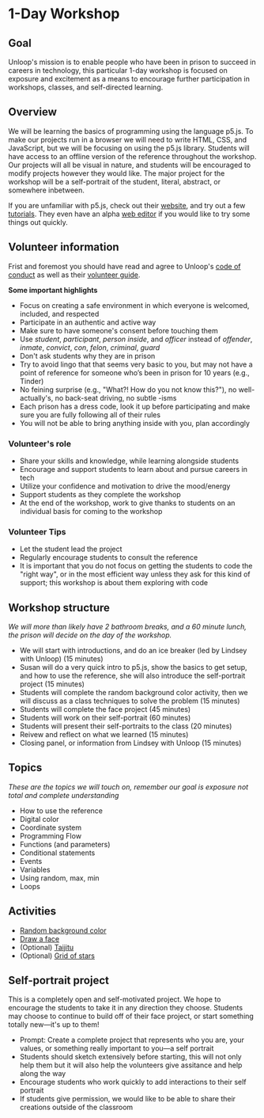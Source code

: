 # 1-Day Workshop

## Goal
Unloop's mission is to enable people who have been in prison to succeed in careers in technology, this particular 1-day workshop is focused on exposure and excitement as a means to encourage further participation in workshops, classes, and self-directed learning.

## Overview
We will be learning the basics of programming using the language p5.js. To make our projects run in a browser we will need to write HTML, CSS, and JavaScript, but we will be focusing on using the p5.js library. Students will have access to an offline version of the reference throughout the workshop. Our projects will all be visual in nature, and students will be encouraged to modify projects however they would like. The major project for the workshop will be a self-portrait of the student, literal, abstract, or somewhere inbetween.

If you are unfamiliar with p5.js, check out their [website](https://p5js.org/), and try out a few [tutorials](https://p5js.org/tutorials/). They even have an alpha [web editor](https://alpha.editor.p5js.org/) if you would like to try some things out quickly.

## Volunteer information
Frist and foremost you should have read and agree to Unloop's [code of conduct](https://docs.google.com/document/d/1RXQqiLPNXi2Kn5AO-PBBSW7lwXDnrqHzX4rvYFVAKjM/edit?usp=sharing) as well as their [volunteer guide](https://docs.google.com/document/d/1zUCsY9VU7B3duwNpD0NXZ0FsGtfek1RQwzJDyxyvV9E/edit?usp=sharing).

__Some important highlights__
* Focus on creating a safe environment in which everyone is welcomed, included, and respected
* Participate in an authentic and active way
* Make sure to have someone's consent before touching them
* Use _student_, _participant_, _person inside_, and _officer_ instead of _offender_, _inmate_, _convict_, _con_, _felon_, _criminal_, _guard_
* Don't ask students why they are in prison
* Try to avoid lingo that that seems very basic to you, but may not have a point of reference for someone who’s been in prison for 10 years (e.g., Tinder)
* No feining surprise (e.g., "What?! How do you not know this?"), no well-actually's, no back-seat driving, no subtle -isms
* Each prison has a dress code, look it up before participating and make sure you are fully following all of their rules
* You will not be able to bring anything inside with you, plan accordingly

### Volunteer's role
* Share your skills and knowledge, while learning alongside students
* Encourage and support students to learn about and pursue careers in tech
* Utilize your confidence and motivation to drive the mood/energy
* Support students as they complete the workshop
* At the end of the workshop, work to give thanks to students on an individual basis for coming to the workshop

### Volunteer Tips
* Let the student lead the project
* Regularly encourage students to consult the reference
* It is important that you do not focus on getting the students to code the "right way", or in the most efficient way unless they ask for this kind of support; this workshop is about them exploring with code

## Workshop structure
_We will more than likely have 2 bathroom breaks, and a 60 minute lunch, the prison will decide on the day of the workshop._

* We will start with introductions, and do an ice breaker (led by Lindsey with Unloop) (15 minutes)
* Susan will do a very quick intro to p5.js, show the basics to get setup, and how to use the reference, she will also introduce the self-portrait project (15 minutes)
* Students will complete the random background color activity, then we will discuss as a class techniques to solve the problem (15 minutes)
* Students will complete the face project (45 minutes)
* Students will work on their self-portrait (60 minutes)
* Students will present their self-portraits to the class (20 minutes)
* Reivew and reflect on what we learned (15 minutes)
* Closing panel, or information from Lindsey with Unloop (15 minutes)

## Topics
_These are the topics we will touch on, remember our goal is exposure not total and complete understanding_
* How to use the reference
* Digital color
* Coordinate system
* Programming Flow
* Functions (and parameters)
* Conditional statements
* Events
* Variables
* Using random, max, min
* Loops

## Activities
* [Random background color](activities/random-background.md)
* [Draw a face](activities/face.md)
* (Optional) [Taijitu](activities/taijitu.md)
* (Optional) [Grid of stars](activities/grid-of-stars.md)

## Self-portrait project
This is a completely open and self-motivated project. We hope to encourage the students to take it in any direction they choose. Students may choose to continue to build off of their face project, or start something totally new—it's up to them!
* Prompt: Create a complete project that represents who you are, your values, or something really important to you—a self portrait
* Students should sketch extensively before starting, this will not only help them but it will also help the volunteers give assitance and help along the way
* Encourage students who work quickly to add interactions to their self portrait
* If students give permission, we would like to be able to share their creations outside of the classroom
